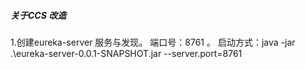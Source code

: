 ##### 关于CCS 改造

1.创建eureka-server 服务与发现。
  端口号：8761 。
  启动方式：java -jar .\eureka-server-0.0.1-SNAPSHOT.jar --server.port=8761